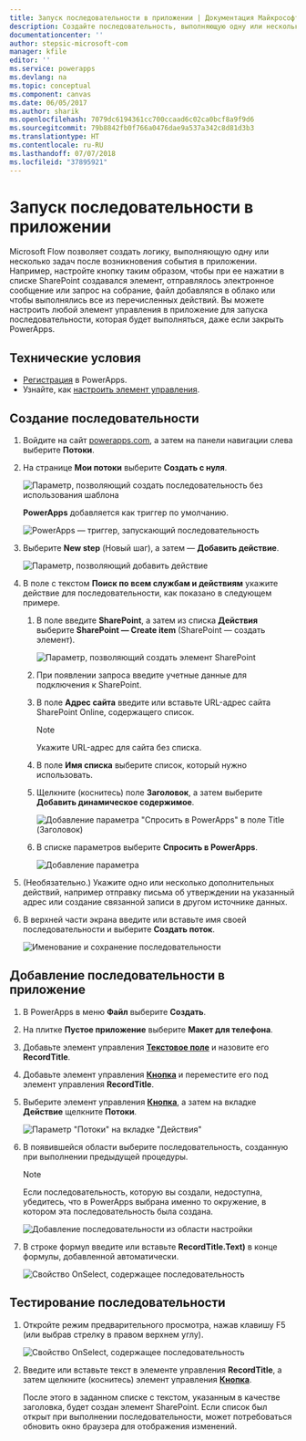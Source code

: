 ```yaml
---
title: Запуск последовательности в приложении | Документация Майкрософт
description: Создайте последовательность, выполняющую одну или несколько задач после определенного события в приложении, например после нажатия кнопки.
documentationcenter: ''
author: stepsic-microsoft-com
manager: kfile
editor: ''
ms.service: powerapps
ms.devlang: na
ms.topic: conceptual
ms.component: canvas
ms.date: 06/05/2017
ms.author: sharik
ms.openlocfilehash: 7079dc6194361cc700ccaad6c02ca0bcf8a9f9d6
ms.sourcegitcommit: 79b8842fb0f766a0476dae9a537a342c8d81d3b3
ms.translationtype: HT
ms.contentlocale: ru-RU
ms.lasthandoff: 07/07/2018
ms.locfileid: "37895921"
---
```

# <a name="start-a-flow-in-an-app"></a>Запуск последовательности в приложении
Microsoft Flow позволяет создать логику, выполняющую одну или несколько задач после возникновения события в приложении. Например, настройте кнопку таким образом, чтобы при ее нажатии в списке SharePoint создавался элемент, отправлялось электронное сообщение или запрос на собрание, файл добавлялся в облако или чтобы выполнялись все из перечисленных действий. Вы можете настроить любой элемент управления в приложение для запуска последовательности, которая будет выполняться, даже если закрыть PowerApps.

## <a name="prerequisites"></a>Технические условия

* [Регистрация](../signup-for-powerapps.md) в PowerApps.
* Узнайте, как [настроить элемент управления](add-configure-controls.md).

## <a name="create-a-flow"></a>Создание последовательности
1. Войдите на сайт [powerapps.com](http://web.powerapps.com), а затем на панели навигации слева выберите **Потоки**.

2. На странице **Мои потоки** выберите **Создать с нуля**.

    ![Параметр, позволяющий создать последовательность без использования шаблона](./media/using-logic-flows/create-from-blank.png)

    **PowerApps** добавляется как триггер по умолчанию.

    ![PowerApps — триггер, запускающий последовательность](./media/using-logic-flows/set-trigger.png)

3. Выберите **New step** (Новый шаг), а затем — **Добавить действие**.

    ![Параметр, позволяющий добавить действие](./media/using-logic-flows/add-action.png)

4. В поле с текстом **Поиск по всем службам и действиям** укажите действие для последовательности, как показано в следующем примере.

   1. В поле введите **SharePoint**, а затем из списка **Действия** выберите **SharePoint — Create item** (SharePoint — создать элемент).

       ![Параметр, позволяющий создать элемент SharePoint](./media/using-logic-flows/create-sharepoint-item.png)

   2. При появлении запроса введите учетные данные для подключения к SharePoint.

   3. В поле **Адрес сайта** введите или вставьте URL-адрес сайта SharePoint Online, содержащего список.

       > [!NOTE]
      > Укажите URL-адрес для сайта без списка.

   4. В поле **Имя списка** выберите список, который нужно использовать.

   5. Щелкните (коснитесь) поле **Заголовок**, а затем выберите **Добавить динамическое содержимое**.

       ![Добавление параметра "Спросить в PowerApps" в поле Title (Заголовок)](./media/using-logic-flows/ask-in-powerapps.png)

   6. В списке параметров выберите **Спросить в PowerApps**.

       ![Добавление параметра](./media/using-logic-flows/add-parameter.png)

5. (Необязательно.) Укажите одно или несколько дополнительных действий, например отправку письма об утверждении на указанный адрес или создание связанной записи в другом источнике данных.

6. В верхней части экрана введите или вставьте имя своей последовательности и выберите **Создать поток**.

    ![Именование и сохранение последовательности](./media/using-logic-flows/name-flow.png)

## <a name="add-a-flow-to-an-app"></a>Добавление последовательности в приложение
1. В PowerApps в меню **Файл** выберите **Создать**.

2. На плитке **Пустое приложение** выберите **Макет для телефона**.

3. Добавьте элемент управления **[Текстовое поле](controls/control-text-input.md)** и назовите его **RecordTitle**.

4. Добавьте элемент управления **[Кнопка](controls/control-button.md)** и переместите его под элемент управления **RecordTitle**.

5. Выберите элемент управления **[Кнопка](controls/control-button.md)**, а затем на вкладке **Действие** щелкните **Потоки**.

    ![Параметр "Потоки" на вкладке "Действия"](./media/using-logic-flows/action-tab.png)

6. В появившейся области выберите последовательность, созданную при выполнении предыдущей процедуры.

    > [!NOTE]
   > Если последовательность, которую вы создали, недоступна, убедитесь, что в PowerApps выбрана именно то окружение, в котором эта последовательность была создана.

    ![Добавление последовательности из области настройки](./media/using-logic-flows/add-flow-from-pane.png)

7. В строке формул введите или вставьте **RecordTitle.Text)** в конце формулы, добавленной автоматически.

    ![Свойство OnSelect, содержащее последовательность](./media/using-logic-flows/onselect-with-flow.png)

## <a name="test-the-flow"></a>Тестирование последовательности
1. Откройте режим предварительного просмотра, нажав клавишу F5 (или выбрав стрелку в правом верхнем углу).

    ![Свойство OnSelect, содержащее последовательность](./media/using-logic-flows/open-preview.png)

2. Введите или вставьте текст в элементе управления **RecordTitle**, а затем щелкните (коснитесь) элемент управления **[Кнопка](controls/control-button.md)**.

    После этого в заданном списке с текстом, указанным в качестве заголовка, будет создан элемент SharePoint. Если список был открыт при выполнении последовательности, может потребоваться обновить окно браузера для отображения изменений.
